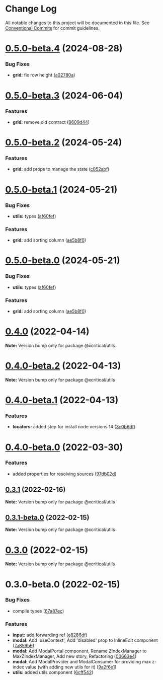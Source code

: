 # Change Log

All notable changes to this project will be documented in this file.
See [Conventional Commits](https://conventionalcommits.org) for commit guidelines.

# [0.5.0-beta.4](https://github.com/xcritical-software/xc-front-kit/compare/@xcritical/utils@0.5.0-beta.3...@xcritical/utils@0.5.0-beta.4) (2024-08-28)

### Bug Fixes

- **grid:** fix row height ([a02780a](https://github.com/xcritical-software/xc-front-kit/commit/a02780a012b152e09afc7c29cb3b31283192f429))

# [0.5.0-beta.3](https://github.com/xcritical-software/xc-front-kit/compare/@xcritical/utils@0.5.0-beta.2...@xcritical/utils@0.5.0-beta.3) (2024-06-04)

### Features

- **grid:** remove old contract ([8609d44](https://github.com/xcritical-software/xc-front-kit/commit/8609d444cb21e6cd4c1fab621ea2b40722d8f25f))

# [0.5.0-beta.2](https://github.com/xcritical-software/xc-front-kit/compare/@xcritical/utils@0.5.0-beta.1...@xcritical/utils@0.5.0-beta.2) (2024-05-24)

### Features

- **grid:** add props to manage the state ([c052abf](https://github.com/xcritical-software/xc-front-kit/commit/c052abfb9b26395d69ce0967b36bc114b152a80f))

# [0.5.0-beta.1](https://github.com/xcritical-software/xc-front-kit/compare/@xcritical/utils@0.4.0...@xcritical/utils@0.5.0-beta.1) (2024-05-21)

### Bug Fixes

- **utils:** types ([af60fef](https://github.com/xcritical-software/xc-front-kit/commit/af60fef30e0e52380041624dd022444473d37486))

### Features

- **grid:** add sorting column ([ae5b8f0](https://github.com/xcritical-software/xc-front-kit/commit/ae5b8f05eb2ce141c5f9fa0836dc92af4de60774))

# [0.5.0-beta.0](https://github.com/xcritical-software/xc-front-kit/compare/@xcritical/utils@0.4.0...@xcritical/utils@0.5.0-beta.0) (2024-05-21)

### Bug Fixes

- **utils:** types ([af60fef](https://github.com/xcritical-software/xc-front-kit/commit/af60fef30e0e52380041624dd022444473d37486))

### Features

- **grid:** add sorting column ([ae5b8f0](https://github.com/xcritical-software/xc-front-kit/commit/ae5b8f05eb2ce141c5f9fa0836dc92af4de60774))

# [0.4.0](https://github.com/xcritical-software/xc-front-kit/compare/@xcritical/utils@0.4.0-beta.2...@xcritical/utils@0.4.0) (2022-04-14)

**Note:** Version bump only for package @xcritical/utils

# [0.4.0-beta.2](https://github.com/xcritical-software/xc-front-kit/compare/@xcritical/utils@0.4.0-beta.1...@xcritical/utils@0.4.0-beta.2) (2022-04-13)

**Note:** Version bump only for package @xcritical/utils

# [0.4.0-beta.1](https://github.com/xcritical-software/xc-front-kit/compare/@xcritical/utils@0.4.0-beta.0...@xcritical/utils@0.4.0-beta.1) (2022-04-13)

### Features

- **locators:** added step for install node versions 14 ([3c0b6df](https://github.com/xcritical-software/xc-front-kit/commit/3c0b6df406dada1c963bab01c07c268f9ee986a3))

# [0.4.0-beta.0](https://github.com/xcritical-software/xc-front-kit/compare/@xcritical/utils@0.3.1...@xcritical/utils@0.4.0-beta.0) (2022-03-30)

### Features

- added properties for resolving sources ([97db02d](https://github.com/xcritical-software/xc-front-kit/commit/97db02d3db87f45c151befbdb3d6e43f44d66997))

## [0.3.1](https://github.com/xcritical-software/xc-front-kit/compare/@xcritical/utils@0.3.1-beta.0...@xcritical/utils@0.3.1) (2022-02-16)

**Note:** Version bump only for package @xcritical/utils

## [0.3.1-beta.0](https://github.com/xcritical-software/xc-front-kit/compare/@xcritical/utils@0.3.0...@xcritical/utils@0.3.1-beta.0) (2022-02-15)

**Note:** Version bump only for package @xcritical/utils

# [0.3.0](https://github.com/xcritical-software/xc-front-kit/compare/@xcritical/utils@0.3.0-beta.0...@xcritical/utils@0.3.0) (2022-02-15)

**Note:** Version bump only for package @xcritical/utils

# 0.3.0-beta.0 (2022-02-15)

### Bug Fixes

- compile types ([67a87ec](https://github.com/xcritical-software/xc-front-kit/commit/67a87ecdec159e9f613a0836ee4189c508ef7f7e))

### Features

- **input:** add forwarding ref ([e8286df](https://github.com/xcritical-software/xc-front-kit/commit/e8286dfdcb20e6891b325708252b83716cdf2020))
- **modal:** Add 'useContext', Add 'disabled' prop to InlineEdit component ([7a859b6](https://github.com/xcritical-software/xc-front-kit/commit/7a859b6ab23a524a6046a25a39d1f8d45d97babe))
- **modal:** Add ModalPortal component, Rename ZIndexManager to MaxZIndexManager, Add new story, Refactoring ([00663e4](https://github.com/xcritical-software/xc-front-kit/commit/00663e4c67962ae9a75e462a18805f418d775665))
- **modal:** Add ModalProvider and ModalConsumer for providing max z-index value (with adding new utils for it) ([9a2f6e1](https://github.com/xcritical-software/xc-front-kit/commit/9a2f6e18bd6045ab43b2850a8f3f9e1d51f1549a))
- **utils:** added utils component ([6cff542](https://github.com/xcritical-software/xc-front-kit/commit/6cff54255b9042df9a4f224e14893d32326a525a))
